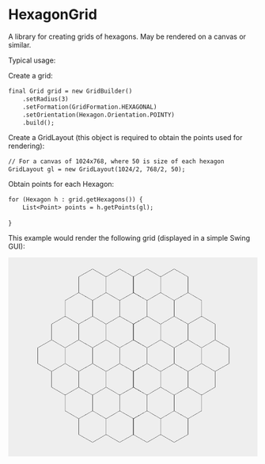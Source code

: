 # HexagonGrid

A library for creating grids of hexagons. May be rendered on a canvas or similar.

Typical usage:

  Create a grid:

    final Grid grid = new GridBuilder()
        .setRadius(3)
        .setFormation(GridFormation.HEXAGONAL)
        .setOrientation(Hexagon.Orientation.POINTY)
        .build();


  Create a GridLayout (this object is required to obtain the points used for rendering):
    
    // For a canvas of 1024x768, where 50 is size of each hexagon
    GridLayout gl = new GridLayout(1024/2, 768/2, 50);

  Obtain points for each Hexagon:

    for (Hexagon h : grid.getHexagons()) {
        List<Point> points = h.getPoints(gl);
         
    }

  This example would render the following grid (displayed in a simple Swing GUI): 
  
  ![Image of grid](https://raw.githubusercontent.com/Dunklas/HexagonGrid/master/grid.png)
